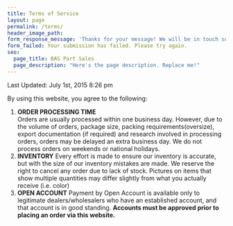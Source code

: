 ```yaml
---
title: Terms of Service
layout: page
permalink: /terms/
header_image_path:
form_response_message: 'Thanks for your message! We will be in touch soon.'
form_failed: Your submission has failed. Please try again.
seo:
  page_title: BAS Part Sales
  page_description: "Here's the page description. Replace me!"
---
```



Last Updated: July 1st, 2015 8:26 pm

By using this website, you agree to the following:

1. **ORDER PROCESSING TIME**
   <br>Orders are usually processed within one business day. However, due to the volume of orders, package size, packing requirements(oversize), export documentation (if required) and research involved in processing orders, orders may be delayed an extra business day. We do not process orders on weekends or national holidays.
2. **INVENTORY** Every effort is made to ensure our inventory is accurate, but with the size of our inventory mistakes are made. We reserve the right to cancel any order due to lack of stock. Pictures on items that show multiple quantities may differ slightly from what you actually receive (i.e. color)
3. **OPEN ACCOUNT** Payment by Open Account is available only to legitimate dealers/wholesalers who have an established account, and that account is in good standing. **Accounts must be approved prior to placing an order via this website.**

